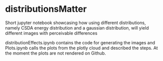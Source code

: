 # distributionsMatter
Short jupyter notebook showcasing how using different distributions, namely CSDA energy distribution and a gaussian distribution, will yield different images with perceivable differences

distributionEffects.ipynb contains the code for generating the images and Plots.ipynb calls the plots from the plotly cloud and described the steps. At the moment the plots are not rendered on Github.
